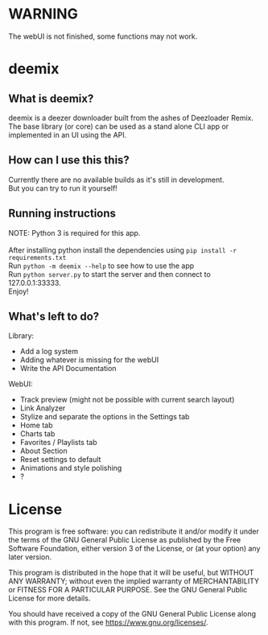 # WARNING
The webUI is not finished, some functions may not work.

# deemix
## What is deemix?
deemix is a deezer downloader built from the ashes of Deezloader Remix. The base library (or core) can be used as a stand alone CLI app or implemented in an UI using the API.

## How can I use this this?
Currently there are no available builds as it's still in development.<br>
But you can try to run it yourself!<br>

## Running instructions
NOTE: Python 3 is required for this app.<br>
<br>
After installing python install the dependencies using `pip install -r requirements.txt`<br>
Run `python -m deemix --help` to see how to use the app<br>
Run `python server.py` to start the server and then connect to 127.0.0.1:33333.<br>
Enjoy!<br>

## What's left to do?
Library:
- Add a log system
- Adding whatever is missing for the webUI
- Write the API Documentation

WebUI:
- Track preview (might not be possible with current search layout)
- Link Analyzer
- Stylize and separate the options in the Settings tab
- Home tab
- Charts tab
- Favorites / Playlists tab
- About Section
- Reset settings to default
- Animations and style polishing
- ?

# License
This program is free software: you can redistribute it and/or modify
it under the terms of the GNU General Public License as published by
the Free Software Foundation, either version 3 of the License, or
(at your option) any later version.

This program is distributed in the hope that it will be useful,
but WITHOUT ANY WARRANTY; without even the implied warranty of
MERCHANTABILITY or FITNESS FOR A PARTICULAR PURPOSE.  See the
GNU General Public License for more details.

You should have received a copy of the GNU General Public License
along with this program.  If not, see <https://www.gnu.org/licenses/>.
